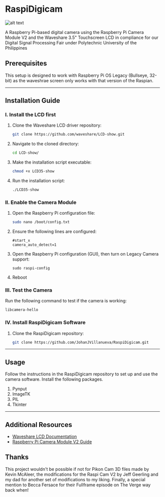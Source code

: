 # RaspiDigicam

![alt text](https://github.com/JohanJVillanueva/RaspiDigicam/blob/main/mockup2.jpg?raw=true)

A Raspberry Pi-based digital camera using the Raspberry Pi Camera Module V2 and the Waveshare 3.5" Touchscreen LCD in compliance for our Digital Signal Processing Fair under Polytechnic University of the Philippines

## Prerequisites

This setup is designed to work with Raspberry Pi OS Legacy (Bullseye, 32-bit) as the waveshrae screen only works with that version of the Raspian.

---

## Installation Guide

### I. Install the LCD first

1. Clone the Waveshare LCD driver repository:
   ```bash
   git clone https://github.com/waveshare/LCD-show.git
   ```
2. Navigate to the cloned directory:
   ```bash
   cd LCD-show/
   ```
3. Make the installation script executable:
   ```bash
   chmod +x LCD35-show
   ```
4. Run the installation script:
   ```bash
   ./LCD35-show
   ```

### II. Enable the Camera Module

1. Open the Raspberry Pi configuration file:
   ```bash
   sudo nano /boot/config.txt
   ```
2. Ensure the following lines are configured:
   ```text
   #start_x
   camera_auto_detect=1
   ```
3. Open the Raspberry Pi configuration (GUI), then turn on Legacy Camera support:
   ```text
   sudo raspi-config
   ```
4. Reboot

### III. Test the Camera

Run the following command to test if the camera is working:

```bash
libcamera-hello
```

### IV. Install RaspiDigicam Software

1. Clone the RaspiDigicam repository:
   ```bash
   git clone https://github.com/JohanJVillanueva/RaspiDigicam.git
   ```

---

## Usage

Follow the instructions in the RaspiDigicam repository to set up and use the camera software.
Install the following packages.

1. Pynput
2. ImageTK
3. PIL
4. Tkinter

---

## Additional Resources

- [Waveshare LCD Documentation](https://www.waveshare.com/wiki/Main_Page)
- [Raspberry Pi Camera Module V2 Guide](https://www.raspberrypi.com/documentation/accessories/camera.html)

## Thanks

This project wouldn't be possible if not for Pikon Cam 3D files made by Kevin McAleer, the modifications for the Raspi Cam V2 by Jeff Geerling and my dad for another set of modifications to my liking. Finally, a special mention to Becca Fersace for their Fullframe episode on The Verge way back when!

